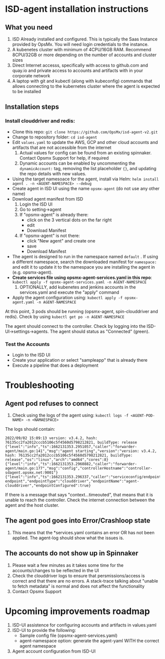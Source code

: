 # ISD-agent installation instructions

## What you need
1. ISD Already installed and configured. This is typically the Saas Instance provided by OpsMx. You will need login credentials to the instance.
2. A kubenetes cluster with minimum of 4CPU/16GB RAM. Recommend 8CPU/32GB or more depending on the number of accounts and cluster sizes
3. Direct Internet accesss, specifically with access to github.com and quay.io and private access to accounts and artifacts with in your corporate network
4. A laptop with git and kubectl (along with kubeconfig) commands that allows connecting to the kubernetes cluster where the agent is expected to be installed

## Installation steps
### Install clouddriver and redis: 
- Clone this repo: `git clone https://github.com/OpsMx/isd-agent-v2.git`
- Change to repository folder: `cd isd-agent` 
- Edit `values.yaml` to update the AWS, GCP and other cloud accounts and artifacts that are not accessible from the internet
  1. Actual values for config can be found from an existing spinnaker. Contact Opsmx Support for help, if required
  2. Dynamic accounts can be enabled by uncommenting the `dynamicAccount:` tag, removing the list placeholder `{}`, and updating the repo details with new values.
- Using the target namesoace for the agent, install via Helm: `helm install agent . -n <AGENT-NAMESPACE> --debug`
- Create agent in ISD UI using the name `opsmx-agent` (do not use any other name)
- Download agent manifest from ISD
  1. Login the ISD UI
  2. Go to setting->agent
  3. If "opsmx-agent" is already there:
      - click on the 3 vertical dots on the far right
      - edit
      - Download Manifest
  4. If "opsmx-agent" is not there:
      - click "New agent" and create one
      - save
      - Download Manifest
- The agent is designed to run in the namespace named `default` . If using a different namespace, search the downloaded manifest for `namespace:` and edit it to update it to the namespace you are installing the agent in (e.g. opsmx-agent).
- **Create services file using opsmx-agent-services.yaml in this repo**: `kubectl apply -f opsmx-agent-services.yaml -n AGENT-NAMESPACE`
  1. OPTIONALLY, add kubenetes and jenkins accounts in the services.yaml and execute the "apply" command 
- Apply the agent configuration using: `kubectl apply -f opsmx-agent.yaml -n AGENT-NAMESPACE`

At this point, 3 pods should be running (opsmx-agent, spin-clouddriver and redis). Check by using 
`kubectl get po -n AGENT-NAMESPACE`
  
The agent should connect to the controller. Check by logging into the ISD-UI->settings->agents. The agent should status as "Connected" (green).
  
### Test the Accounts
- Login to the ISD UI
- Create your application or select "sampleapp" that is already there
- Execute a pipeline that does a deployment

# Troubleshooting
## Agent pod refuses to connect 
1. Check using the logs of the agent using:
`kubectl logs -f <AGENT-POD-NAME> -n <NAMAESPACE>`

The logs should contain:
```
2022/09/02 15:09:13 version: v3.4.2, hash: 76135cc2fa2012cccb5106c5f4560d5798212821, buildType: release {"level":"info","ts":1662131353.2951057,"caller":"forwarder-agent/main.go:141","msg":"agent starting","version":"version: v3.4.2, hash: 76135cc2fa2012cccb5106c5f4560d5798212821, buildType: release","os":"linux","arch":"amd64","cores":8} {"level":"info","ts":1662131353.2960882,"caller":"forwarder-agent/main.go:177","msg":"config","controllerHostname":"controller-sdagent.opsmx.net:9001"} {"level":"info","ts":1662131353.296337,"caller":"serviceconfig/endpoints.go:99","msg":"adding endpoint","endpointType":"clouddriver","endpointName":"agent-clouddriver","endpointConfigured":true}
```

If there is a message that says "context...timeouted", that means that it is unable to reach the controller. Check the internet connection between the agent and the host cluster.

## The agent pod goes into Error/Crashloop state
1. This means that the *services.yaml contains an error OR has not been applied. The agent-log should show what the issues is.

## The accounts do not show up in Spinnaker
1. Please wait a few minutes as it takes some time for the accounts/changes to be reflected in the UI
2. Check the clouddriver logs to ensure that persmissions/access is correct and that there are no errors. A stack-trace talking about "unable to fetch metadata" is normal and does not affect the functionality
3. Contact Opsmx Support  
  
# Upcoming improvements roadmap
1. ISD-UI assistence for configuring accounts and artifacts in values.yaml
2. ISD-UI to provide the following:
    - Sample config file (opsmx-agent-services.yaml)
    - agent-namespace option: generate the agent-yaml WITH the correct agent namespace
3. Agent account configuration from ISD-UI
